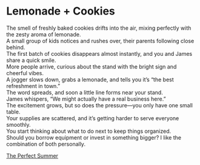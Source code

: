 # Lemonade + Cookies

The smell of freshly baked cookies drifts into the air, mixing perfectly with the zesty aroma of lemonade.  
A small group of kids notices and rushes over, their parents following close behind.  
The first batch of cookies disappears almost instantly, and you and James share a quick smile.  
More people arrive, curious about the stand with the bright sign and cheerful vibes.  
A jogger slows down, grabs a  lemonade, and tells you it’s “the best refreshment in town.”  
The word spreads, and soon a little line forms near your stand.  
James whispers, “We might actually have a real business here.”  
The excitement grows, but so does the pressure—you only have one small table.  
Your supplies are scattered, and it’s getting harder to serve everyone smoothly.  
You start thinking about what to do next to keep things organized.  
Should you borrow equipment or invest in something bigger?
I like the combination of both personally.

[The Perfect Summer](./intro.md)